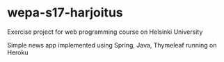 # wepa-s17-harjoitus

Exercise project for web programming course on Helsinki University

Simple news app implemented using Spring, Java, Thymeleaf running on Heroku